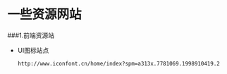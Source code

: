 # 一些资源网站

###1.前端资源站

* UI图标站点

  ```
  http://www.iconfont.cn/home/index?spm=a313x.7781069.1998910419.2
  ```

  ​